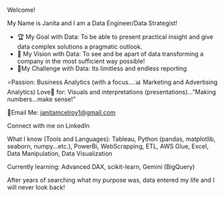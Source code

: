 Welcome! 

My Name is Janita and I am a Data Engineer/Data Strategist!

- 🏆 My Goal with Data: To be able to present practical insight and give data complex solutions a pragmatic outlook.
- 🤩 My Vision with Data: To see and be apart of data transforming a company in the most sufficient way possible!
- 🚩My Challenge with Data: Its limitless and endless reporting 

⭐️Passion: Business Analytics (with a focus….📊 Marketing and Advertising Analytics) 
Love🫶 for: Visuals and interpretations (presentations)…”Making numbers…make sense!”

📧Email Me: janitamcelroy1@gmail.com 

Connect with me on LinkedIn 

What I know (Tools and Languages): 
Tableau, Python (pandas, matplotlib, seaborn, numpy…etc.), PowerBi, WebScrapping, ETL, AWS Glue, Excel, Data Manipulation, Data Visualization

Currently learning: 
Advanced DAX, scikit-learn, Gemini (BigQuery) 

After years of searching what my purpose was, data entered my life and I will never look back! 
